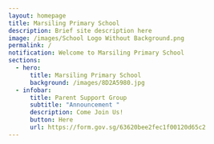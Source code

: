 ```yaml
---
layout: homepage
title: Marsiling Primary School
description: Brief site description here
image: /images/School Logo Without Background.png
permalink: /
notification: Welcome to Marsiling Primary School
sections:
  - hero:
      title: Marsiling Primary School
      background: /images/8D2A5980.jpg
  - infobar:
      title: Parent Support Group
      subtitle: "Announcement "
      description: Come Join Us!
      button: Here
      url: https://form.gov.sg/63620bee2fec1f00120d65c2
---
```


